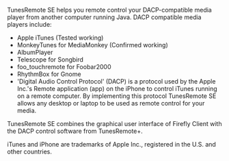 TunesRemote SE helps you remote control your DACP-compatible media player from another computer running Java. DACP compatible media players include:

- Apple iTunes (Tested working)
- MonkeyTunes for MediaMonkey (Confirmed working)
- AlbumPlayer
- Telescope for Songbird
- foo_touchremote for Foobar2000
- RhythmBox for Gnome
- 'Digital Audio Control Protocol' (DACP) is a protocol used by the Apple Inc.'s Remote application (app) on the iPhone to control iTunes running on a remote computer. By implementing this protocol TunesRemote SE allows any desktop or laptop to be used as remote control for your media.

TunesRemote SE combines the graphical user interface of Firefly Client with the DACP control software from TunesRemote+.

iTunes and iPhone are trademarks of Apple Inc., registered in the U.S. and other countries.

